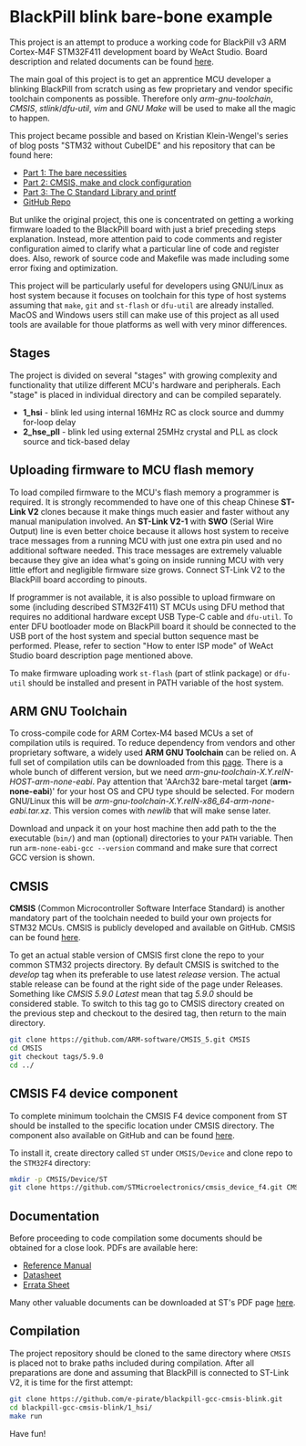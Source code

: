 # BlackPill blink bare-bone example

This project is an attempt to produce a working code for BlackPill v3 ARM Cortex-M4F STM32F411 development board by WeAct Studio. Board description and related documents can be found [here](https://github.com/WeActStudio/WeActStudio.MiniSTM32F4x1).

The main goal of this project is to get an apprentice MCU developer a blinking BlackPill from scratch using as few proprietary and vendor specific toolchain components as possible. Therefore only _arm-gnu-toolchain_, _CMSIS_, _stlink_/_dfu-util_, _vim_ and _GNU Make_ will be used to make all the magic to happen.

This project became possible and based on Kristian Klein-Wengel's series of blog posts "STM32 without CubeIDE" and his repository that can be found here:
- [Part 1: The bare necessities](https://kleinembedded.com/stm32-without-cubeide-part-1-the-bare-necessities)
- [Part 2: CMSIS, make and clock configuration](https://kleinembedded.com/stm32-without-cubeide-part-2-cmsis-make-and-clock-configuration)
- [Part 3: The C Standard Library and printf](https://kleinembedded.com/stm32-without-cubeide-part-3-the-c-standard-library-and-printf)
- [GitHub Repo](https://github.com/kristianklein/stm32-without-cubeide/)

But unlike the original project, this one is concentrated on getting a working firmware loaded to the BlackPill board with just a brief preceding steps explanation. Instead, more attention paid to code comments and register configuration aimed to clarify what a particular line of code and register does. Also, rework of source code and Makefile was made including some error fixing and optimization.

This project will be particularly useful for developers using GNU/Linux as host system because it focuses on toolchain for this type of host systems assuming that `make`, `git` and `st-flash` or `dfu-util` are already installed. MacOS and Windows users still can make use of this project as all used tools are available for thoue platforms as well with very minor differences.

## Stages
The project is divided on several "stages" with growing complexity and functionality that utilize different MCU's hardware and peripherals. Each "stage" is placed in individual directory and can be compiled separately. 
* **1_hsi** - blink led using internal 16MHz RC as clock source and dummy for-loop delay
* **2_hse_pll** - blink led using external 25MHz crystal and PLL as clock source and tick-based delay

## Uploading firmware to MCU flash memory
To load compiled firmware to the MCU's flash memory a programmer is required. It is strongly recommended to have one of this cheap Chinese **ST-Link V2** clones because it make things much easier and faster without any manual manipulation involved. An **ST-Link V2-1** with **SWO** (Serial Wire Output) line is even better choice because it allows host system to receive trace messages from a running MCU with just one extra pin used and no additional software needed. This trace messages are extremely valuable because they give an idea what's going on inside running MCU with very little effort and negligible firmware size grows. Connect ST-Link V2 to the BlackPill board according to pinouts.

If programmer is not available, it is also possible to upload firmware on some (including described STM32F411) ST MCUs using DFU method that requires no additional hardware except USB Type-C cable and `dfu-util`. To enter DFU bootloader mode on BlackPill board it should be connected to the USB port of the host system and special button sequence mast be performed. Please, refer to section "How to enter ISP mode" of WeAct Studio board description page mentioned above.

To make firmware uploading work `st-flash` (part of stlink package) or `dfu-util` should be installed and present in PATH variable of the host system.

## ARM GNU Toolchain
To cross-compile code for ARM Cortex-M4 based MCUs a set of compilation utils is required. To reduce dependency from vendors and other proprietary software, a widely used **ARM GNU Toolchain** can be relied on. A full set of compilation utils can be downloaded from this [page](https://developer.arm.com/downloads/-/arm-gnu-toolchain-downloads). There is a whole bunch of different version, but we need _arm-gnu-toolchain-X.Y.relN-HOST-arm-none-eabi_. Pay attention that 'AArch32 bare-metal target (**arm-none-eabi**)' for your host OS and CPU type should be selected. For modern GNU/Linux this will be _arm-gnu-toolchain-X.Y.relN-x86\_64-arm-none-eabi.tar.xz_. This version comes with _newlib_ that will make sense later.

Download and unpack it on your host machine then add path to the the executable (`bin/`) and man (optional) directories to your `PATH` variable. Then run `arm-none-eabi-gcc --version` command and make sure that correct GCC version is shown.

## CMSIS
**CMSIS** (Common Microcontroller Software Interface Standard) is another mandatory part of the toolchain needed to build your own projects for STM32 MCUs. CMSIS is publicly developed and available on GitHub. CMSIS can be found [here](https://github.com/ARM-software/CMSIS_5/).

To get an actual stable version of CMSIS first clone the repo to your common STM32 projects directory. By default CMSIS is switched to the _develop_ tag when its preferable to use latest _release_ version. The actual stable release can be found at the right side of the page under Releases. Something like _CMSIS 5.9.0 Latest_ mean that tag _5.9.0_ should be considered stable. To switch to this tag go to CMSIS directory created on the previous step and checkout to the desired tag, then return to the main directory.
```bash
git clone https://github.com/ARM-software/CMSIS_5.git CMSIS
cd CMSIS
git checkout tags/5.9.0
cd ../
```
## CMSIS F4 device component
To complete minimum toolchain the CMSIS F4 device component from ST should be installed to the specific location under CMSIS directory. The component also available on GitHub and can be found [here](https://github.com/STMicroelectronics/cmsis_device_f4).

To install it, create directory called `ST` under `CMSIS/Device` and clone repo to the `STM32F4` directory:
```bash
mkdir -p CMSIS/Device/ST
git clone https://github.com/STMicroelectronics/cmsis_device_f4.git CMSIS/Device/ST/STM32F4
```

## Documentation
Before proceeding to code compilation some documents should be obtained for a close look. PDFs are available here:
- [Reference Manual](https://www.st.com/resource/en/reference_manual/rm0383-stm32f411xce-advanced-armbased-32bit-mcus-stmicroelectronics.pdf)
- [Datasheet](https://www.st.com/resource/en/datasheet/stm32f411ce.pdf)
- [Errata Sheet](https://www.st.com/resource/en/errata_sheet/es0287-stm32f411xcxe-device-errata-stmicroelectronics.pdf)

Many other valuable documents can be downloaded at ST's PDF page [here](https://www.st.com/en/microcontrollers-microprocessors/stm32f411/documentation.html).

## Compilation
The project repository should be cloned to the same directory where `CMSIS` is placed not to brake paths included during compilation. After all preparations are done and assuming that BlackPill is connected to ST-Link V2, it is time for the first attempt:
```bash
git clone https://github.com/e-pirate/blackpill-gcc-cmsis-blink.git
cd blackpill-gcc-cmsis-blink/1_hsi/
make run
```

Have fun!
